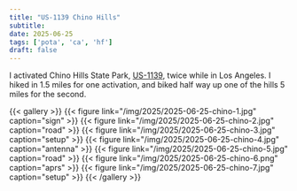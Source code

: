 ```yaml
---
title: "US-1139 Chino Hills"
subtitle:
date: 2025-06-25
tags: ['pota', 'ca', 'hf']
draft: false
---
```


I activated Chino Hills State Park,
[US-1139](https://pota.app/#/park/US-1139),
twice
while in Los Angeles.
I hiked in 1.5 miles for one activation,
and biked half way up one
of the hills 5 miles
for the second.

{{< gallery >}}
{{< figure link="/img/2025/2025-06-25-chino-1.jpg" caption="sign" >}}
{{< figure link="/img/2025/2025-06-25-chino-2.jpg" caption="road" >}}
{{< figure link="/img/2025/2025-06-25-chino-3.jpg" caption="setup" >}}
{{< figure link="/img/2025/2025-06-25-chino-4.jpg" caption="antenna" >}}
{{< figure link="/img/2025/2025-06-25-chino-5.jpg" caption="road" >}}
{{< figure link="/img/2025/2025-06-25-chino-6.png" caption="aprs" >}}
{{< figure link="/img/2025/2025-06-25-chino-7.jpg" caption="setup" >}}
{{< /gallery >}}

<!--more-->
